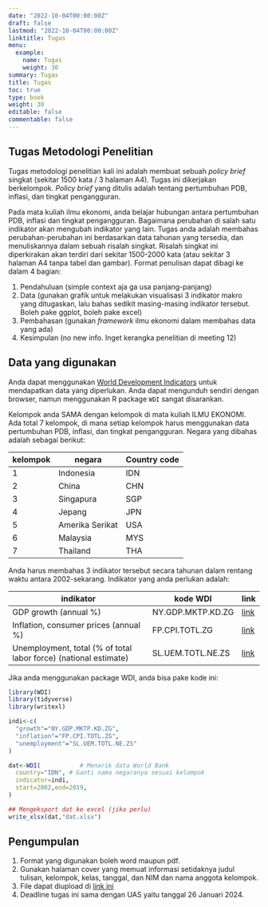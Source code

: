 ```yaml
---
date: "2022-10-04T00:00:00Z"
draft: false
lastmod: "2022-10-04T00:00:00Z"
linktitle: Tugas
menu:
  example:
    name: Tugas
    weight: 30
summary: Tugas
title: Tugas
toc: true
type: book
weight: 30
editable: false
commentable: false
---
```


## Tugas Metodologi Penelitian

Tugas metodologi penelitian kali ini adalah membuat sebuah _policy brief_ singkat (sekitar 1500 kata / 3 halaman A4). Tugas ini dikerjakan berkelompok. _Policy brief_ yang ditulis adalah tentang pertumbuhan PDB, inflasi, dan tingkat pengangguran.

Pada mata kuliah ilmu ekonomi, anda belajar hubungan antara pertumbuhan PDB, inflasi dan tingkat pengangguran. Bagaimana perubahan di salah satu indikator akan mengubah indikator yang lain. Tugas anda adalah membahas perubahan-perubahan ini berdasarkan data tahunan yang tersedia, dan menuliskannya dalam sebuah risalah singkat. Risalah singkat ini diperkirakan akan terdiri dari sekitar 1500-2000 kata (atau sekitar 3 halaman A4 tanpa tabel dan gambar). Format penulisan dapat dibagi ke dalam 4 bagian:

1. Pendahuluan (simple context aja ga usa panjang-panjang)
2. Data (gunakan grafik untuk melakukan visualisasi 3 indikator makro yang ditugaskan, lalu bahas sedikit masing-masing indikator tersebut. Boleh pake ggplot, boleh pake excel)
3. Pembahasan (gunakan _framework_ ilmu ekonomi dalam membahas data yang ada)
4. Kesimpulan (no new info. Inget kerangka penelitian di meeting 12)

## Data yang digunakan

Anda dapat menggunakan [World Development Indicators](https://data.worldbank.org/indicator/NY.GDP.MKTP.KD.ZG) untuk mendapatkan data yang diperlukan. Anda dapat mengunduh sendiri dengan browser, namun menggunakan R package `WDI` sangat disarankan.

Kelompok anda SAMA dengan kelompok di mata kuliah ILMU EKONOMI. Ada total 7 kelompok, di mana setiap kelompok harus menggunakan data pertumbuhan PDB, inflasi, dan tingkat pengangguran. Negara yang dibahas adalah sebagai berikut:

| kelompok | negara | Country code |
| --- | ------ | --- |
| 1 | Indonesia | IDN |
| 2 | China | CHN |
| 3 | Singapura | SGP |
| 4 | Jepang | JPN |
| 5 | Amerika Serikat | USA |
| 6 | Malaysia | MYS |
| 7 | Thailand | THA |

Anda harus membahas 3 indikator tersebut secara tahunan dalam rentang waktu antara 2002-sekarang. Indikator yang anda perlukan adalah:

| indikator | kode WDI | link |
| ------ | --- | --- |
| GDP growth (annual %) | NY.GDP.MKTP.KD.ZG | [link](https://data.worldbank.org/indicator/NY.GDP.MKTP.KD.ZG) |
| Inflation, consumer prices (annual %) | FP.CPI.TOTL.ZG | [link](https://data.worldbank.org/indicator/FP.CPI.TOTL.ZG) |
| Unemployment, total (% of total labor force) (national estimate) | SL.UEM.TOTL.NE.ZS | [link](https://data.worldbank.org/indicator/SL.UEM.TOTL.NE.ZS) |

Jika anda menggunakan package WDI, anda bisa pake kode ini:

```r
library(WDI)
library(tidyverse)
library(writexl)

indi<-c(            
  "growth"="NY.GDP.MKTP.KD.ZG", 
  "inflation"="FP.CPI.TOTL.ZG",
  "unemployment"="SL.UEM.TOTL.NE.ZS"
)

dat<-WDI(           # Menarik data World Bank
  country="IDN", # Ganti nama negaranya sesuai kelompok
  indicator=indi,
  start=2002,end=2019,
)

## Mengeksport dat ke excel (jika perlu)
write_xlsx(dat,"dat.xlsx")
```

## Pengumpulan

1. Format yang digunakan boleh word maupun pdf.
2. Gunakan halaman cover yang memuat informasi setidaknya judul tulisan, kelompok, kelas, tanggal, dan NIM dan nama anggota kelompok.
3. File dapat diupload di [link ini](https://forms.gle/rbS2dYsborq58b4Q7)
4. Deadline tugas ini sama dengan UAS yaitu tanggal 26 Januari 2024.